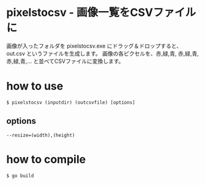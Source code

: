 # pixelstocsv - 画像一覧をCSVファイルに

画像が入ったフォルダを pixelstocsv.exe にドラッグ＆ドロップすると、out.csv というファイルを生成します。
画像の各ピクセルを、赤,緑,青, 赤,緑,青, 赤,緑,青,... と並べてCSVファイルに変換します。


# how to use

```
$ pixelstocsv (inputdir) (outcsvfile) [options]
```

## options

```
--resize=(width),(height)
```

# how to compile

```
$ go build
```


